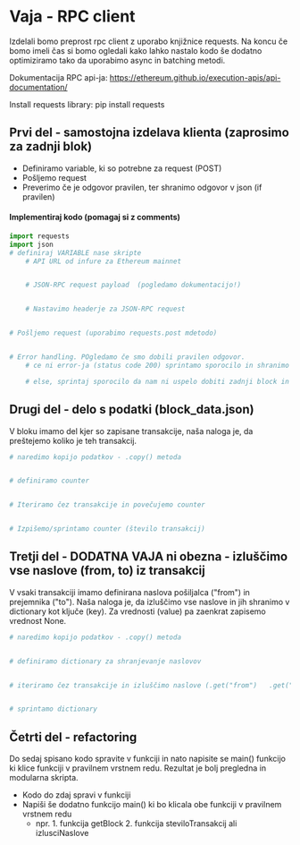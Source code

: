 # Vaja - RPC client

Izdelali bomo preprost rpc client z uporabo knjižnice requests. Na koncu če bomo imeli čas si bomo ogledali kako lahko nastalo kodo še dodatno optimiziramo tako da uporabimo async  in batching metodi. 

Dokumentacija RPC api-ja: https://ethereum.github.io/execution-apis/api-documentation/

Install requests library: pip install requests

## Prvi del - samostojna izdelava klienta (zaprosimo za zadnji blok)

- Definiramo variable, ki so potrebne za request (POST)
- Pošljemo request
- Preverimo če je odgovor pravilen, ter shranimo odgovor v json (if pravilen)

#### Implementiraj kodo (pomagaj si z comments)
```python
import requests
import json
# definiraj VARIABLE nase skripte
    # API URL od infure za Ethereum mainnet


    # JSON-RPC request payload  (pogledamo dokumentacijo!)


    # Nastavimo headerje za JSON-RPC request


# Pošljemo request (uporabimo requests.post mdetodo)


# Error handling. POgledamo če smo dobili pravilen odgovor.
    # ce ni error-ja (status code 200) sprintamo sporocilo in shranimo dobljeno sporocilo v json

    # else, sprintaj sporocilo da nam ni uspelo dobiti zadnji block in dodaj kateri error oz. code-status code smo dobili
```

## Drugi del - delo s podatki (block_data.json)

V bloku imamo del kjer so zapisane transakcije, naša naloga je, da preštejemo koliko je teh transakcij.

```python
# naredimo kopijo podatkov - .copy() metoda


# definiramo counter


# Iteriramo čez transakcije in povečujemo counter


# Izpišemo/sprintamo counter (število transakcij)


```


##  Tretji del - DODATNA VAJA ni obezna - izluščimo vse naslove (from, to) iz transakcij

V vsaki transakciji imamo definirana naslova pošiljalca ("from") in prejemnika ("to"). Naša naloga je, da izluščimo vse naslove in jih shranimo v dictionary kot ključe (key). Za vrednosti (value) pa zaenkrat zapisemo vrednost None.

```python
# naredimo kopijo podatkov - .copy() metoda


# definiramo dictionary za shranjevanje naslovov


# iteriramo čez transakcije in izluščimo naslove (.get("from")   .get("to")) in jih shranimo v dictionary


# sprintamo dictionary

```
## Četrti del - refactoring

Do sedaj spisano kodo spravite v funkciji in nato napisite se main() funkcijo ki klice funkciji v pravilnem vrstnem redu. Rezultat je bolj pregledna in modularna skripta.

- Kodo do zdaj spravi v funkciji
- Napiši še dodatno funkcijo main() ki bo klicala obe funkciji v pravilnem vrstnem redu
    - npr. 1. funkcija getBlock 2. funkcija steviloTransakcij ali izlusciNaslove





